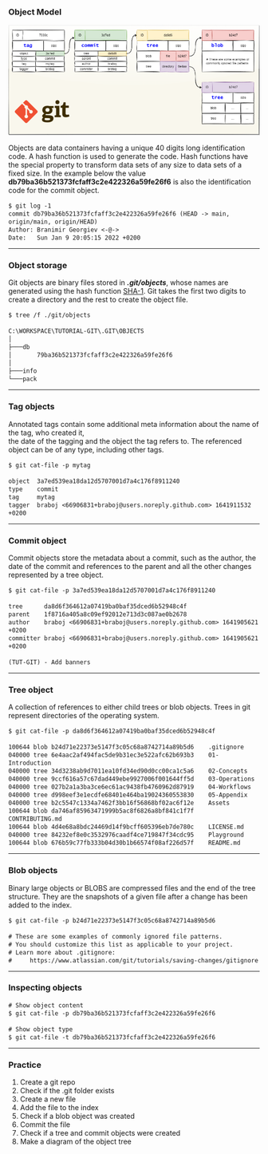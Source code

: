 ### Object Model

![Git Objects](../Assets/images/git-object-model.png)

Objects are data containers having a unique 40 digits long identification 
code. A hash function is used to generate the code. Hash functions have the 
special property to transform data sets of any size to data sets of a fixed 
size. In the example below the value **db79ba36b521373fcfaff3c2e422326a59fe26f6** is 
also the identification code for the commit object. 

```shell
$ git log -1
commit db79ba36b521373fcfaff3c2e422326a59fe26f6 (HEAD -> main, origin/main, origin/HEAD)
Author: Branimir Georgiev <-@->
Date:   Sun Jan 9 20:05:15 2022 +0200
```


-------------------------------------------------------------------------------
### Object storage
Git objects are binary files stored in ***.git/objects***, whose names are generated 
using the hash function [SHA-1](https://en.wikipedia.org/wiki/SHA-1). Git takes the 
first two digits to create a directory and the rest to create the object file. 

```
$ tree /f ./git/objects

C:\WORKSPACE\TUTORIAL-GIT\.GIT\OBJECTS
│  
├───db
│       79ba36b521373fcfaff3c2e422326a59fe26f6
│
├───info
└───pack
```

-------------------------------------------------------------------------------
### Tag objects
Annotated tags contain some additional meta information about the name of the tag, who created it,  
the date of the tagging and the object the tag refers to. The referenced object can be of any 
type, including other tags.

```shell
$ git cat-file -p mytag

object  3a7ed539ea18da12d5707001d7a4c176f8911240
type    commit
tag     mytag
tagger  braboj <66906831+braboj@users.noreply.github.com> 1641911532 +0200

```

-------------------------------------------------------------------------------
### Commit object
Commit objects store the metadata about a commit, such as the author, the date of the commit
and references to the parent and all the other changes represented by a tree object.

```shell
$ git cat-file -p 3a7ed539ea18da12d5707001d7a4c176f8911240

tree      da8d6f364612a07419ba0baf35dced6b52948c4f
parent    1f8716a405a8c09ef92012e713d3c087ae0b2678
author    braboj <66906831+braboj@users.noreply.github.com> 1641905621 +0200
committer braboj <66906831+braboj@users.noreply.github.com> 1641905621 +0200

(TUT-GIT) - Add banners
```

-------------------------------------------------------------------------------
### Tree object
A collection of references to either child trees or blob objects. Trees in git represent 
directories of the operating system.

```shell
$ git cat-file -p da8d6f364612a07419ba0baf35dced6b52948c4f

100644 blob b24d71e22373e5147f3c05c68a8742714a89b5d6    .gitignore
040000 tree 6e4aac2af494fac5de9b31ec3e522afc62b693b3    01-Introduction
040000 tree 34d3238ab9d7011ea10fd34ed90d0cc00ca1c5a6    02-Concepts
040000 tree 9ccf616a57c67dad449ebe9927006f001644ff5d    03-Operations
040000 tree 027b2a1a3ba3ce6ec61ac9438fb4760962d87919    04-Workflows
040000 tree d998eef3e1ecdfe68401e464ba19024360553830    05-Appendix
040000 tree b2c5547c1334a7462f3bb16f56868bf02ac6f12e    Assets
100644 blob da746af85963471999b5ac8f6826a8bf841c1f7f    CONTRIBUTING.md
100644 blob 4d4e68a8bdc24469d14f9bcff605396eb7de780c    LICENSE.md
040000 tree 84232ef8e0c3532976caadf4ce719847f34cdc95    Playground
100644 blob 676b59c77fb333b04d30b1b66574f08af226d57f    README.md
```

-------------------------------------------------------------------------------
### Blob objects
Binary large objects or BLOBS are compressed files and the end of the tree
structure. They are the snapshots of a given file after a change has been 
added to the index.

```shell
$ git cat-file -p b24d71e22373e5147f3c05c68a8742714a89b5d6

# These are some examples of commonly ignored file patterns.
# You should customize this list as applicable to your project.
# Learn more about .gitignore:
#     https://www.atlassian.com/git/tutorials/saving-changes/gitignore

```
-------------------------------------------------------------------------------
### Inspecting objects

```shell
# Show object content
$ git cat-file -p db79ba36b521373fcfaff3c2e422326a59fe26f6

# Show object type
$ git cat-file -t db79ba36b521373fcfaff3c2e422326a59fe26f6
```
-------------------------------------------------------------------------------
### Practice

1. Create a git repo
2. Check if the .git folder exists
3. Create a new file
4. Add the file to the index
5. Check if a blob object was created
6. Commit the file
7. Check if a tree and commit objects were created
8. Make a diagram of the object tree
